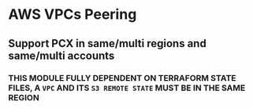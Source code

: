 # AWS VPCs Peering

## Support PCX in same/multi regions and same/multi accounts

### THIS MODULE FULLY DEPENDENT ON TERRAFORM STATE FILES, A `VPC` AND ITS `S3 REMOTE STATE` MUST BE IN THE SAME REGION
